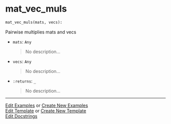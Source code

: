 # <a id="McUtils.Numputils.VectorOps.mat_vec_muls">mat_vec_muls</a>

```python
mat_vec_muls(mats, vecs): 
```
Pairwise multiplies mats and vecs
- `mats`: `Any`
    >No description...
- `vecs`: `Any`
    >No description...
- `:returns`: `_`
    >No description... 




___

[Edit Examples](https://github.com/McCoyGroup/McUtils/edit/edit/ci/examples/McUtils/Numputils/VectorOps/mat_vec_muls.md) or 
[Create New Examples](https://github.com/McCoyGroup/McUtils/new/edit/?filename=ci/examples/McUtils/Numputils/VectorOps/mat_vec_muls.md) <br/>
[Edit Template](https://github.com/McCoyGroup/McUtils/edit/edit/ci/docs/McUtils/Numputils/VectorOps/mat_vec_muls.md) or 
[Create New Template](https://github.com/McCoyGroup/McUtils/new/edit/?filename=ci/docs/templates/McUtils/Numputils/VectorOps/mat_vec_muls.md) <br/>
[Edit Docstrings](https://github.com/McCoyGroup/McUtils/edit/edit/McUtils/Numputils/VectorOps.py?message=Update%20Docs)